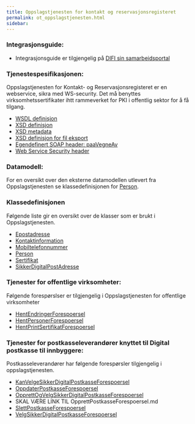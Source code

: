 ```yaml
---
title: Oppslagstjenesten for kontakt og reservasjonsregisteret  
permalink: ot_oppslagstjenesten.html
sidebar:
---
```


### Integrasjonsguide:

  - Integrasjonsguide er tilgjengelig på [DIFI sin samarbeidsportal](http://samarbeid.difi.no)

### Tjenestespesifikasjonen:

Oppslagstjenesten for Kontakt- og Reservasjonsregisteret er en
webservice, sikra med WS-security. Det må benyttes
virksomhetssertifikater ihtt rammeverket for PKI i offentlig sektor for
å få tilgang.

  - [WSDL definisjon](xsd/oppslagstjeneste-ws-16-02.wsdl)
  - [XSD definisjon](xsd/oppslagstjeneste-ws-16-02.xsd)
  - [XSD metadata](xsd/oppslagstjeneste-metadata-16-02.xsd)
  - [XSD definisjon for fil
    eksport](xsd/kontaktregister-export-14-05.xsd)
  - [Egendefinert SOAP header: paaVegneAv](paaVegneAv.md)
  - [Web Service Security header](ws-security/WebserviceSecurity.md)

### Datamodell:

For en oversikt over den eksterne datamodellen utlevert fra
Oppslagstjenesten se klassedefinisjonen for [Person](Person.md).

### Klassedefinisjonen

Følgende liste gir en oversikt over de klasser som er brukt i
Oppslagstjenesten.

  - [Epostadresse](Epostadresse.md)
  - [Kontaktinformation](Kontaktinformasjon.md)
  - [Mobiltelefonnummer](Mobiltelefonnummer.md)
  - [Person](Person.md)
  - [Sertifikat](Sertifikat.md)
  - [SikkerDigitalPostAdresse](SikkerDigitalPostAdresse.md)

### Tjenester for offentlige virksomheter:

Følgende forespørslser er tilgjengelig i Oppslagstjenesten for
offentlige virksomheter

 - [HentEndringerForespoersel](HentEndringerForespoersel.md)
 - [HentPersonerForespoersel](HentPersonerForespoersel.md)
 - [HentPrintSertifikatForespoersel](HentPrintSertifikatForespoersel.md)

### Tjenester for postkasseleverandører knyttet til Digital postkasse til innbyggere:

Postkasseleverandører har følgende forespørsler tilgjengelig i
oppslagstjenesten.

 - [KanVelgeSikkerDigitalPostkasseForespoersel](KanVelgeSikkerDigitalPostkasseForespoersel.md)
 - [OppdaterPostkasseForespoersel](OppdaterPostkasseForespoersel.md)
 - [OpprettOgVelgSikkerDigitalPostkasseForespoersel](OpprettOgVelgSikkerDigitalPostkasseForespoersel.md)
 - SKAL VÆRE LINK TIL OpprettPostkasseForespoersel.md
 - [SlettPostkasseForespoersel](SlettPostkasseForespoersel.md)
 - [VelgSikkerDigitalPostkasseForespoersel](KanVelgeSikkerDigitalPostkasseForespoersel.md)
